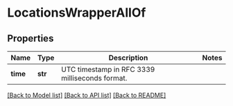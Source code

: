 # LocationsWrapperAllOf

## Properties
Name | Type | Description | Notes
------------ | ------------- | ------------- | -------------
**time** | **str** | UTC timestamp in RFC 3339 milliseconds format. | 

[[Back to Model list]](../README.md#documentation-for-models) [[Back to API list]](../README.md#documentation-for-api-endpoints) [[Back to README]](../README.md)



